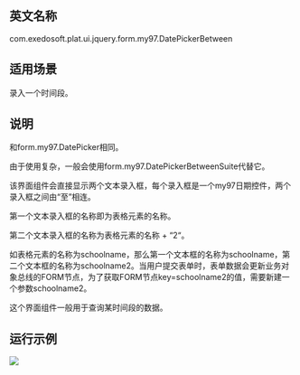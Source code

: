 ## 英文名称 ##

com.exedosoft.plat.ui.jquery.form.my97.DatePickerBetween

## 适用场景 ##

录入一个时间段。

## 说明 ##

和form.my97.DatePicker相同。

由于使用复杂，一般会使用form.my97.DatePickerBetweenSuite代替它。

该界面组件会直接显示两个文本录入框，每个录入框是一个my97日期控件，两个录入框之间由“至”相连。

第一个文本录入框的名称即为表格元素的名称。

第二个文本录入框的名称为表格元素的名称 + “2“。

如表格元素的名称为schoolname，那么第一个文本框的名称为schoolname，第二个文本框的名称为schoolname2。当用户提交表单时，表单数据会更新业务对象总线的FORM节点，为了获取FORM节点key=schoolname2的值，需要新建一个参数schoolname2。

这个界面组件一般用于查询某时间段的数据。


## 运行示例 ##


<img src='imgs/	t_timebetween.png' />
